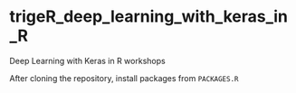 # trigeR_deep_learning_with_keras_in_R
Deep Learning with Keras in R workshops

After cloning the repository, install packages from `PACKAGES.R`
